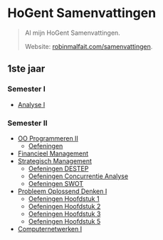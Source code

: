 # HoGent Samenvattingen

> Al mijn HoGent Samenvattingen.
>
> Website: [robinmalfait.com/samenvattingen](http://robinmalfait.com/samenvattingen).

## 1ste jaar

### Semester I

* [Analyse I](1ste-jaar/semester-I/Analyse-I.md)

### Semester II

* [OO Programmeren II](1ste-jaar/semester-II/OO-Progammeren-II.md)
    * [Oefeningen](1ste-jaar/semester-II/Oefeningen-OO-Programmeren-II/index.md)
* [Financieel Management](1ste-jaar/semester-II/Financieel-Management.md)
* [Strategisch Management](1ste-jaar/semester-II/Strategisch-Management.md)
    * [Oefeningen DESTEP](1ste-jaar/semester-II/Oefeningen-Strategisch-Management/Oefeningen-DESTEP.md)
    * [Oefeningen Concurrentie Analyse](1ste-jaar/semester-II/Oefeningen-Strategisch-Management/Oefeningen-Concurrentie-Analyse.md)
    * [Oefeningen SWOT](1ste-jaar/semester-II/Oefeningen-Strategisch-Management/Oefeningen-SWOT.md)
* [Probleem Oplossend Denken I](1ste-jaar/semester-II/Probleem-Oplossend-Denken-I.md)
    * [Oefeningen Hoofdstuk 1](1ste-jaar/semester-II/Oefeningen-Probleem-Oplossend-Denken-I/1.4.oefeningen.md)
    * [Oefeningen Hoofdstuk 2](1ste-jaar/semester-II/Oefeningen-Probleem-Oplossend-Denken-I/2.3.oefeningen.md)
    * [Oefeningen Hoofdstuk 3](1ste-jaar/semester-II/Oefeningen-Probleem-Oplossend-Denken-I/3.4.oefeningen.md)
    * [Oefeningen Hoofdstuk 5](1ste-jaar/semester-II/Oefeningen-Probleem-Oplossend-Denken-I/5.6.oefeningen.md)
* [Computernetwerken I](1ste-jaar/semester-II/Computernetwerken-I.md)
